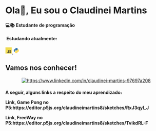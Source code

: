 <h1 align="left">Ola👋, Eu sou o Claudinei Martins</h1>

<h4 align="left">💻📚 Estudante de programação  </h4>
<h4 align="left"> Estudando atualmente:</h4>
<p align="left"> <a href="https://developer.mozilla.org/en-US/docs/Web/JavaScript" target="_blank" rel="noreferrer"> <img src="https://raw.githubusercontent.com/devicons/devicon/master/icons/javascript/javascript-original.svg" alt="javascript" width="20" height="20"/> </a> <a href="https://www.python.org" target="_blank" rel="noreferrer"> <img src="https://raw.githubusercontent.com/devicons/devicon/master/icons/python/python-original.svg" alt="python" width="20" height="20"/> </a> </p>
<h2 align="left">Vamos nos conhecer!</h3>
<p align="center">
<a href="https://linkedin.com/in/claudinei-martins-97697a208/" target="blank"><img align="center" src="https://raw.githubusercontent.com/rahuldkjain/github-profile-readme-generator/master/src/images/icons/Social/linked-in-alt.svg" alt="https://www.linkedin.com/in/claudinei-martins-97697a208" height="30" width="30" /></a>
</p>

<h4 align="left">A seguir, alguns links a respeito do meu aprendizado:</p>
Link, Game Pong no P5:https://editor.p5js.org/claudineimartins8/sketches/RxJ3qyI_J</p>
Link, FreeWay no P5:https://editor.p5js.org/claudineimartins8/sketches/TvikdRL-F





<!--
**ClaudineiMartins/claudineimartins** is a ✨ _special_ ✨ repository because its `README.md` (this file) appears on your GitHub profile.

Here are some ideas to get you started:

- 🔭 I’m currently working on ...
- 🌱 Atualmente estudo JavaScript na Alura
- 👯 I’m looking to collaborate on ...
- 🤔 I’m looking for help with ...
- 💬 Ask me about ...
- 📫 How to reach me: ...
- 😄 Pronouns: ...
- ⚡ Fun fact: ...
-->
